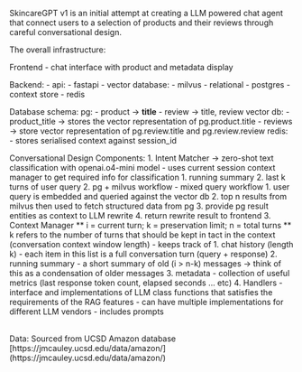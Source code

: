 SkincareGPT v1 is an initial attempt at creating a LLM powered chat agent that connect users to a selection of products and their reviews through careful conversational design.

The overall infrastructure:

Frontend
\- chat interface with product and metadata display

Backend:
\- api:
\- fastapi
\- vector database:
\- milvus
\- relational
\- postgres
\- context store
\- redis

Database schema:
pg:
\- product \-\> **title**
\- review \-\> title\, review
vector db:
\- product\_title \-\> stores the vector representation of pg\.product\.title
\- reviews \-\> store vector representation of pg\.review\.title and pg\.review\.review
redis:
\- stores serialised context against session\_id

Conversational Design Components:
1\. Intent Matcher \-\> zero\-shot text classification with openai\.o4\-mini model
\- uses current session context manager to get required info for classification
1\. running summary
2\. last k turns of user query
2\. pg \+ milvus workflow
\- mixed query workflow
1\. user query is embedded and queried against the vector db
2\. top n results from milvus then used to fetch structured data from pg
3\. provide pg result entities as context to LLM rewrite
4\. return rewrite result to frontend
3\. Context Manager
\*\* i = current turn; k = preservation limit; n = total turns
\*\* k refers to the number of turns that should be kept in tact in the context (conversation context window length)
\- keeps track of
1\. chat history \(length k\) \- each item in this list is a full conversation turn \(query \+ response\)
2\. running summary \- a short summary of old \(i \> n\-k\) messages \-\> think of this as a condensation of older messages
3\. metadata \- collection of useful metrics \(last response token count\, elapsed seconds \.\.\. etc\)
4\. Handlers
\- interface and implementations of LLM class functions that satisfies the requirements of the RAG features
\- can have multiple implementations for different LLM vendors
\- includes prompts

<br>
Data: Sourced from UCSD Amazon database
[https://jmcauley.ucsd.edu/data/amazon/](https://jmcauley.ucsd.edu/data/amazon/)